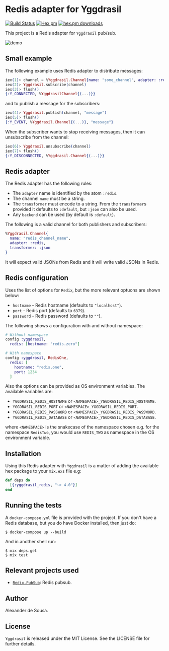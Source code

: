 # Redis adapter for Yggdrasil

[![Build Status](https://travis-ci.org/gmtprime/yggdrasil_redis.svg?branch=master)](https://travis-ci.org/gmtprime/yggdrasil_redis) [![Hex pm](http://img.shields.io/hexpm/v/yggdrasil_redis.svg?style=flat)](https://hex.pm/packages/yggdrasil_redis) [![hex.pm downloads](https://img.shields.io/hexpm/dt/yggdrasil_redis.svg?style=flat)](https://hex.pm/packages/yggdrasil_redis)

This project is a Redis adapter for `Yggdrasil` pub/sub.

![demo](https://raw.githubusercontent.com/gmtprime/yggdrasil_redis/master/images/demo.gif)

## Small example

The following example uses Redis adapter to distribute messages:

```elixir
iex(1)> channel = %Yggdrasil.Channel{name: "some_channel", adapter: :redis}
iex(2)> Yggdrasil.subscribe(channel)
iex(3)> flush()
{:Y_CONNECTED, %YggdrasilChannel{(...)}}
```

and to publish a message for the subscribers:

```elixir
iex(4)> Yggdrasil.publish(channel, "message")
iex(5)> flush()
{:Y_EVENT, %Yggdrasil.Channel{(...)}, "message"}
```

When the subscriber wants to stop receiving messages, then it can unsubscribe
from the channel:

```elixir
iex(6)> Yggdrasil.unsubscribe(channel)
iex(7)> flush()
{:Y_DISCONNECTED, %Yggdrasil.Channel{(...)}}
```

## Redis adapter

The Redis adapter has the following rules:
  * The `adapter` name is identified by the atom `:redis`.
  * The channel `name` must be a string.
  * The `transformer` must encode to a string. From the `transformer`s provided
  it defaults to `:default`, but `:json` can also be used.
  * Any `backend` can be used (by default is `:default`).

The following is a valid channel for both publishers and subscribers:

```elixir
%Yggdrasil.Channel{
  name: "redis_channel_name",
  adapter: :redis,
  transformer: :json
}
```

It will expect valid JSONs from Redis and it will write valid JSONs in Redis.

## Redis configuration

Uses the list of options for `Redix`, but the more relevant optuons are shown
below:
  * `hostname` - Redis hostname (defaults to `"localhost"`).
  * `port` - Redis port (defaults to `6379`).
  * `password` - Redis password (defaults to `""`).

The following shows a configuration with and without namespace:

```elixir
# Without namespace
config :yggdrasil,
  redis: [hostname: "redis.zero"]

# With namespace
config :yggdrasil, RedisOne,
  redis: [
    hostname: "redis.one",
    port: 1234
  ]
```

Also the options can be provided as OS environment variables. The available
variables are:

  * `YGGDRASIL_REDIS_HOSTNAME` or `<NAMESPACE>_YGGDRASIL_REDIS_HOSTNAME`.
  * `YGGDRASIL_REDIS_PORT` or `<NAMESPACE>_YGGDRASIL_REDIS_PORT`.
  * `YGGDRASIL_REDIS_PASSWORD` or `<NAMESPACE>_YGGDRASIL_REDIS_PASSWORD`.
  * `YGGDRASIL_REDIS_DATABASE` or `<NAMESPACE>_YGGDRASIL_REDIS_DATABASE`.

where `<NAMESPACE>` is the snakecase of the namespace chosen e.g. for the
namespace `RedisTwo`, you would use `REDIS_TWO` as namespace in the OS
environment variable.

## Installation

Using this Redis adapter with `Yggdrasil` is a matter of adding the available
hex package to your `mix.exs` file e.g:

```elixir
def deps do
  [{:yggdrasil_redis, "~> 4.0"}]
end
```

## Running the tests

A `docker-compose.yml` file is provided with the project. If  you don't have a
Redis database, but you do have Docker installed, then just do:

```
$ docker-compose up --build
```

And in another shell run:

```
$ mix deps.get
$ mix test
```

## Relevant projects used

  * [`Redix.PubSub`](https://github.com/whatyouhide/redix_pubsub): Redis pubsub.

## Author

Alexander de Sousa.

## License

`Yggdrasil` is released under the MIT License. See the LICENSE file for further
details.
